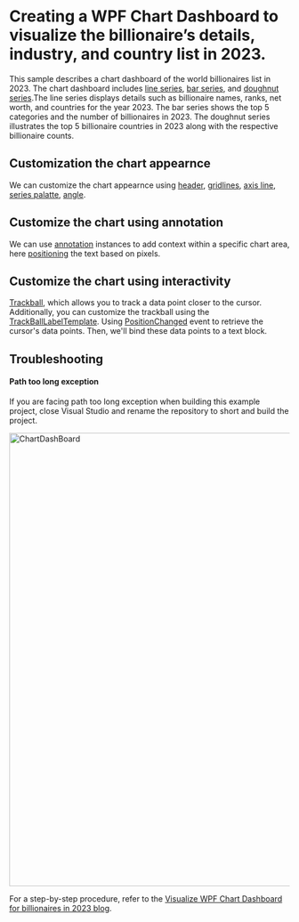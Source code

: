 # Creating a WPF Chart Dashboard to visualize the billionaire’s details, industry, and country list in 2023.

This sample describes a chart dashboard of the world billionaires list in 2023. The chart dashboard includes [line series](https://help.syncfusion.com/wpf/charts/seriestypes/lineandstepline#line-chart), [bar series](https://help.syncfusion.com/wpf/charts/seriestypes/columnandbar#bar-chart), and [doughnut series](https://help.syncfusion.com/wpf/charts/seriestypes/pieanddoughnut#doughnut-chart).The line series displays details such as billionaire names, ranks, net worth, and countries for the year 2023. The bar series shows the top 5 categories and the number of billionaires in 2023. The doughnut series illustrates the top 5 billionaire countries in 2023 along with the respective billionaire counts.

## Customization the chart appearnce
We can customize the chart appearnce using [header](https://help.syncfusion.com/wpf/charts/header), [gridlines](https://help.syncfusion.com/wpf/charts/axis#grid-lines), [axis line](https://help.syncfusion.com/wpf/charts/axis#axisline), [series palatte](https://help.syncfusion.com/wpf/charts/appearance#palettes), [angle](https://help.syncfusion.com/wpf/charts/axis#axis-labels).

## Customize the chart using annotation
We can use [annotation](https://help.syncfusion.com/wpf/charts/annotations) instances to add context within a specific chart area, here [positioning](https://help.syncfusion.com/wpf/charts/annotations#positioning-the-annotation) the text based on pixels.

## Customize the chart using interactivity
[Trackball](https://help.syncfusion.com/wpf/charts/interactive-features/trackball), which allows you to track a data point closer to the cursor. Additionally, you can customize the trackball using the [TrackBallLabelTemplate](https://help.syncfusion.com/cr/wpf/Syncfusion.UI.Xaml.Charts.ChartSeriesBase.html#Syncfusion_UI_Xaml_Charts_ChartSeriesBase_TrackBallLabelTemplate). Using [PositionChanged](https://help.syncfusion.com/cr/wpf/Syncfusion.UI.Xaml.Charts.ChartTrackBallBehavior.html#Syncfusion_UI_Xaml_Charts_ChartTrackBallBehavior_PositionChanged) event to retrieve the cursor's data points. Then, we'll bind these data points to a text block.

## Troubleshooting
#### Path too long exception
If you are facing path too long exception when building this example project, close Visual Studio and rename the repository to short and build the project.

<img width="815" alt="ChartDashBoard" src="https://github.com/SyncfusionExamples/Creating-billionaires-chart-dashboard-using-WPF-chart-controls/assets/102796134/28ba3eff-e2dd-4f77-bc7a-7923fa39c62a">


For a step-by-step procedure, refer to the [Visualize WPF Chart Dashboard for billionaires in 2023 blog]().


